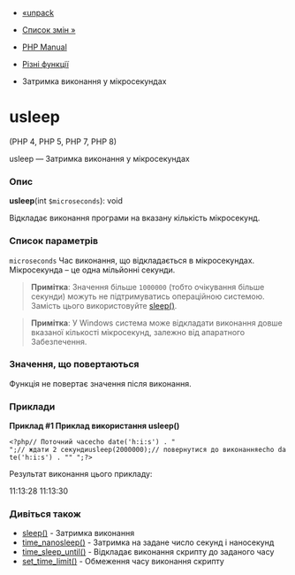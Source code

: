 - [«unpack](function.unpack.md)
- [Список змін »](changelog.misc.md)

- [PHP Manual](index.md)
- [Різні функції](ref.misc.md)
- Затримка виконання у мікросекундах

# usleep

(PHP 4, PHP 5, PHP 7, PHP 8)

usleep — Затримка виконання у мікросекундах

### Опис

**usleep**(int `$microseconds`): void

Відкладає виконання програми на вказану кількість мікросекунд.

### Список параметрів

`microseconds`
Час виконання, що відкладається в мікросекундах. Мікросекунда – це одна
мільйонні секунди.

> **Примітка**: Значення більше `1000000` (тобто очікування більше секунди)
> можуть не підтримуватись операційною системою. Замість цього
> використовуйте [sleep()](function.sleep.md).

> **Примітка**: У Windows система може відкладати виконання довше
> вказаної кількості мікросекунд, залежно від апаратного
> Забезпечення.

### Значення, що повертаються

Функція не повертає значення після виконання.

### Приклади

**Приклад #1 Приклад використання **usleep()****

` <?php// Поточний часecho date('h:i:s') . "
";// ждати 2 секундиusleep(2000000);// повернутися до виконанняecho date('h:i:s') . ""
";?> `

Результат виконання цього прикладу:

11:13:28
11:13:30

### Дивіться також

- [sleep()](function.sleep.md) - Затримка виконання
- [time_nanosleep()](function.time-nanosleep.md) - Затримка на
задане число секунд і наносекунд
- [time_sleep_until()](function.time-sleep-until.md) - Відкладає
виконання скрипту до заданого часу
- [set_time_limit()](function.set-time-limit.md) - Обмеження
часу виконання скрипту
